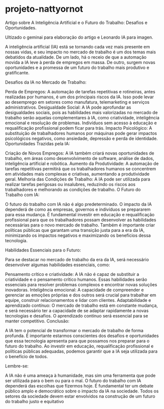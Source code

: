 # projeto-nattyornot

Artigo sobre A Inteligência Artificial e o Futuro do Trabalho: Desafios e Oportunidades.

Ultizado o geminai para elaboração do artigo e Leonardo IA para imagen.

A inteligência artificial (IA) está se tornando cada vez mais presente em nossas vidas, e seu impacto no mercado de trabalho é um dos temas mais debatidos da atualidade. De um lado, há o receio de que a automação movida a IA leve à perda de empregos em massa. De outro, surgem novas oportunidades e a promessa de um futuro do trabalho mais produtivo e gratificante.

Desafios da IA no Mercado de Trabalho:

Perda de Empregos: A automação de tarefas repetitivas e rotineiras, antes realizadas por humanos, é um dos principais riscos da IA. Isso pode levar ao desemprego em setores como manufatura, telemarketing e serviços administrativos.
Desigualdade Social: A IA pode aprofundar as desigualdades sociais, pois as habilidades mais valorizadas no mercado de trabalho serão aquelas complementares à IA, como criatividade, inteligência emocional e resolução de problemas. Indivíduos sem acesso à educação e requalificação profissional podem ficar para trás.
Impacto Psicológico: A substituição de trabalhadores humanos por máquinas pode gerar impactos psicológicos negativos, como ansiedade, depressão e perda de identidade.
Oportunidades Trazidas pela IA:

Criação de Novos Empregos: A IA também criará novas oportunidades de trabalho, em áreas como desenvolvimento de software, análise de dados, inteligência artificial e robótica.
Aumento da Produtividade: A automação de tarefas repetitivas permitirá que os trabalhadores humanos se concentrem em atividades mais complexas e criativas, aumentando a produtividade geral.
Melhoria das Condições de Trabalho: A IA pode ser utilizada para realizar tarefas perigosas ou insalubres, reduzindo os riscos aos trabalhadores e melhorando as condições de trabalho.
O Futuro do Trabalho com IA:

O futuro do trabalho com IA não é algo predeterminado. O impacto da IA dependerá de como as empresas, governos e indivíduos se prepararem para essa mudança. É fundamental investir em educação e requalificação profissional para que os trabalhadores possam desenvolver as habilidades necessárias para o novo mercado de trabalho. Também é importante criar políticas públicas que garantam uma transição justa para a era da IA, minimizando os impactos negativos e maximizando os benefícios dessa tecnologia.

Habilidades Essenciais para o Futuro:

Para se destacar no mercado de trabalho da era da IA, será necessário desenvolver algumas habilidades essenciais, como:

Pensamento crítico e criatividade: A IA não é capaz de substituir a criatividade e o pensamento crítico humanos. Essas habilidades serão essenciais para resolver problemas complexos e encontrar novas soluções inovadoras.
Inteligência emocional: A capacidade de compreender e gerenciar as emoções próprias e dos outros será crucial para trabalhar em equipe, construir relacionamentos e lidar com clientes.
Adaptabilidade e aprendizado contínuo: O mercado de trabalho está em constante mudança, e será necessário ter a capacidade de se adaptar rapidamente a novas tecnologias e desafios. O aprendizado contínuo será essencial para se manter competitivo.
Conclusão:

A IA tem o potencial de transformar o mercado de trabalho de forma profunda. É importante estarmos conscientes dos desafios e oportunidades que essa tecnologia apresenta para que possamos nos preparar para o futuro do trabalho. Ao investir em educação, requalificação profissional e políticas públicas adequadas, podemos garantir que a IA seja utilizada para o benefício de todos.

Lembre-se:

A IA não é uma ameaça à humanidade, mas sim uma ferramenta que pode ser utilizada para o bem ou para o mal. O futuro do trabalho com IA dependerá das escolhas que fizermos hoje.
É fundamental ter um debate público amplo e democrático sobre o impacto da IA na sociedade. Todos os setores da sociedade devem estar envolvidos na construção de um futuro do trabalho justo e equitativo
